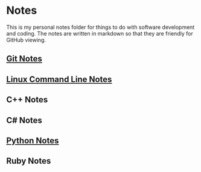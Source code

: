 # Notes

This is my personal notes folder for things to do with software development and coding. The notes are written in markdown so that they are friendly for GitHub viewing.

## [Git Notes](Git_notes.md)

## [Linux Command Line Notes](Command%20Line/_main_command_line_notes.md)

## C++ Notes

## C# Notes

## [Python Notes](Python/_main_Python_notes.md)

## Ruby Notes
